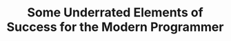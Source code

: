 ---
layout: sketchnote
title: Some Underrated Elements of Success for the Modern Programmer
categories: [ presentations, sketchnotes ]
sketchnote:
  url: "/img/posts/underrated-elements-success/underrated-elements-success.png"
  alt: "the modern programmer"
  source:
    name: "Some Underrated Elements of Success for the Modern Programmer"
    url: "https://www.youtube.com/watch?v=mbcV_Qdb7Ts"
  speaker:
    name: "J. B. Rainsberger"
    url: "https://twitter.com/jbrains"
thumbnail: "/img/posts/underrated-elements-success/thumbnail-420x255.png"
alttext: sketchnote
---